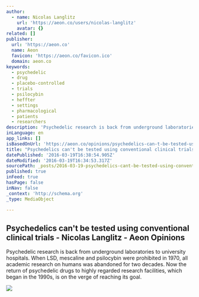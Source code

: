 ```yaml
---
author:
  - name: Nicolas Langlitz
    url: 'https://aeon.co/users/nicolas-langlitz'
    avatar: {}
related: []
publisher:
  url: 'https://aeon.co'
  name: Aeon
  favicon: 'https://aeon.co/favicon.ico'
  domain: aeon.co
keywords:
  - psychedelic
  - drug
  - placebo-controlled
  - trials
  - psilocybin
  - heffter
  - settings
  - pharmacological
  - patients
  - researchers
description: 'Psychedelic research is back from underground laboratories to university hospitals. When LSD, mescaline and psilocybin were prohibited in 1970, all academic research on humans was abandoned for two decades. Now the return of psychedelic drugs to highly regarded research facilities, which began in the 1990s, is on the verge of reaching its goal.'
inLanguage: en
app_links: []
isBasedOnUrl: 'https://aeon.co/opinions/psychedelics-can-t-be-tested-using-conventional-clinical-trials'
title: "Psychedelics can't be tested using conventional clinical trials - Nicolas Langlitz - Aeon Opinions"
datePublished: '2016-03-19T16:38:54.905Z'
dateModified: '2016-03-19T16:34:53.317Z'
sourcePath: _posts/2016-03-19-psychedelics-cant-be-tested-using-conventional-clinical-tri.md
published: true
inFeed: true
hasPage: false
inNav: false
_context: 'http://schema.org'
_type: MediaObject

---
```

<article style=""><h1>Psychedelics can't be tested using conventional clinical trials - Nicolas Langlitz - Aeon Opinions</h1><p>Psychedelic research is back from underground laboratories to university hospitals. When LSD, mescaline and psilocybin were prohibited in 1970, all academic research on humans was abandoned for two decades. Now the return of psychedelic drugs to highly regarded research facilities, which began in the 1990s, is on the verge of reaching its goal.</p><img src="https://epsilon.aeon.co/images/ec9b2ea1-102a-48c6-ad9c-e96cdd6ff070/opinion_John-Shephard-6108086703_657fb33751_o.jpg" /></article>